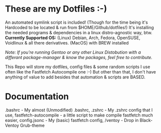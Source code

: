 # These are my Dotfiles :-)
An automated symlink script is included! (Though for the time being it's Hardcoded to be located & run from $HOME/Github/dotfiles!)
It's installing the needed programs & dependencies in a linux distro-agnostic way, btw.
**Currently Supported OS:** (Linux) Debian, Arch, Fedora, OpenSUSE, Voidlinux & all there derivatives. (MacOS) with BREW installed

*Note: If you're running Gentoo or any other Linux Distobution with a differant package-manager & know the packages, feel free to contribute.*

This Repo will store my dotfiles, config files & some random scripts I use often like the Fastfetch Autocompile one :-)
But other than that, I don't have anything of value to add besides that automation & scripts are BASED.


# Documentation

.bashrc - My almost (Unmodified) .bashrc,
.zshrc - My .zshrc config that I use,
fastfetch-autocompile - a little script to make compile fastfetch much easier,
config.jsonc - My (basic) fastfetch config,
/ventoy - Drop in Black-Ventoy Grub-theme
